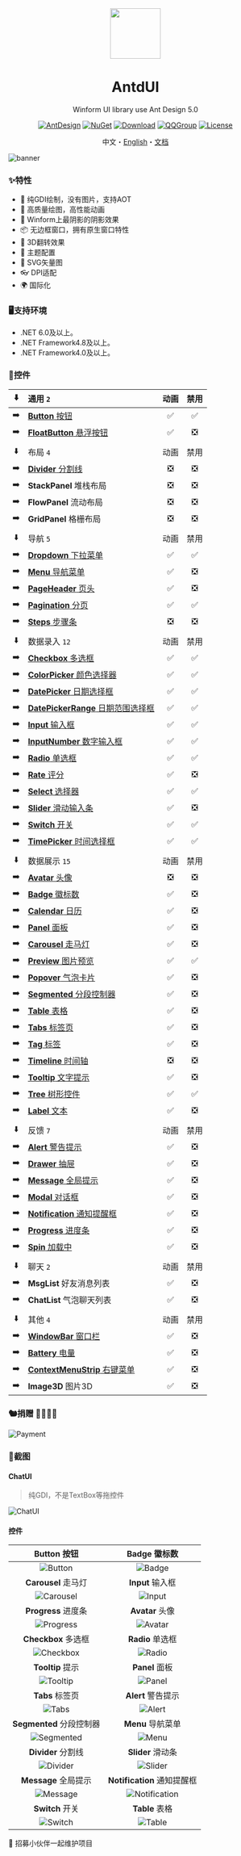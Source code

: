 <div align="center">

<img height="100" src="src/logo.png">

<h1>AntdUI</h1>

Winform UI library use Ant Design 5.0

[![AntDesign](https://img.shields.io/badge/AntDesign%20-5.0-1677ff?style=for-the-badge&logo=antdesign)](https://ant-design.antgroup.com/components/overview-cn)
[![NuGet](https://img.shields.io/nuget/v/AntdUI.svg?style=for-the-badge&label=AntdUI&logo=nuget)](https://www.nuget.org/packages/AntdUI)
[![Download](https://img.shields.io/nuget/dt/antdui?style=for-the-badge)](https://www.nuget.org/packages/AntdUI)
[![QQGroup](https://img.shields.io/badge/QQ群-328884096-f74658?style=for-the-badge&logo=tencentqq)](https://qm.qq.com/cgi-bin/qm/qr?k=ZfuHy4LqYC57DYTWAUWkQD9EjdVfvx3y&jump_from=webapi&authKey=4sAgZN0XlFHx+4MW9PdkiGgg435QfKcQdu5lKi1Fp4PP0O+DL6NaKAcV8ybCLM97)
[![License](https://img.shields.io/badge/license-Apache%202.0-4EB1BA.svg?style=for-the-badge)](http://www.apache.org/licenses/LICENSE-2.0)

中文・[English](README-en.md)・[文档](https://gitee.com/antdui/AntdUI/wikis)

</div>

![banner](screenshot/Pre/banner.png?raw=true)

### ✨特性

- 🌈 纯GDI绘制，没有图片，支持AOT
- 🎨 高质量绘图，高性能动画
- 🚀 Winform上最阴影的阴影效果
- 📦 无边框窗口，拥有原生窗口特性
- 💎 3D翻转效果
- 👚 主题配置
- 🦜 SVG矢量图
- 👓 DPI适配
- 🌍 国际化

### 🖥支持环境

- .NET 6.0及以上。
- .NET Framework4.8及以上。
- .NET Framework4.0及以上。

### 🌴控件

⬇️| 通用 `2` | 动画 | 禁用 |
:---:|:--|:--:|:--:|
➡️| [**Button** 按钮](https://gitee.com/antdui/AntdUI/wikis/控件/Button) | ✅ | ✅ |
➡️| [**FloatButton** 悬浮按钮](https://gitee.com/antdui/AntdUI/wikis/控件/FloatButton) | ✅ | ❎ |
||||
⬇️| 布局 `4` | 动画 | 禁用 |
➡️| [**Divider** 分割线](https://gitee.com/antdui/AntdUI/wikis/控件/Divider) | ❎ | ❎ |
➡️| **StackPanel** 堆栈布局 | ❎ | ❎ |
➡️| **FlowPanel** 流动布局 | ❎ | ❎ |
➡️| **GridPanel** 格栅布局 | ❎ | ❎ |
||||
⬇️| 导航 `5` | 动画 | 禁用 |
➡️| [**Dropdown** 下拉菜单](https://gitee.com/antdui/AntdUI/wikis/控件/Dropdown) | ✅ | ✅ |
➡️| [**Menu** 导航菜单](https://gitee.com/antdui/AntdUI/wikis/控件/Menu) | ✅ | ❎ |
➡️| [**PageHeader** 页头](https://gitee.com/antdui/AntdUI/wikis/控件/PageHeader) | ✅ | ❎ |
➡️| [**Pagination** 分页](https://gitee.com/antdui/AntdUI/wikis/控件/Pagination) | ✅ | ✅ |
➡️| [**Steps** 步骤条](https://gitee.com/antdui/AntdUI/wikis/控件/Steps) | ❎ | ❎ |
||||
⬇️| 数据录入 `12` | 动画 | 禁用 |
➡️| [**Checkbox** 多选框](https://gitee.com/antdui/AntdUI/wikis/控件/Checkbox) | ✅ | ✅ |
➡️| [**ColorPicker** 颜色选择器](https://gitee.com/antdui/AntdUI/wikis/控件/ColorPicker) | ✅ | ✅ |
➡️| [**DatePicker** 日期选择框](https://gitee.com/antdui/AntdUI/wikis/控件/DatePicker) | ✅ | ✅ |
➡️| [**DatePickerRange** 日期范围选择框](https://gitee.com/antdui/AntdUI/wikis/控件/DatePicker#DatePickerRange) | ✅ | ✅ |
➡️| [**Input** 输入框](https://gitee.com/antdui/AntdUI/wikis/控件/Input) | ✅ | ✅ |
➡️| [**InputNumber** 数字输入框](https://gitee.com/antdui/AntdUI/wikis/控件/Input#InputNumber) | ✅ | ✅ |
➡️| [**Radio** 单选框](https://gitee.com/antdui/AntdUI/wikis/控件/Radio) | ✅ | ✅ |
➡️| [**Rate** 评分](https://gitee.com/antdui/AntdUI/wikis/控件/Rate) | ✅ | ❎ |
➡️| [**Select** 选择器](https://gitee.com/antdui/AntdUI/wikis/控件/Select) | ✅ | ✅ |
➡️| [**Slider** 滑动输入条](https://gitee.com/antdui/AntdUI/wikis/控件/Slider) | ✅ | ❎ |
➡️| [**Switch** 开关](https://gitee.com/antdui/AntdUI/wikis/控件/Switch) | ✅ | ✅ |
➡️| [**TimePicker** 时间选择框](https://gitee.com/antdui/AntdUI/wikis/控件/TimePicker) | ✅ | ✅ |
||||
⬇️| 数据展示 `15` | 动画 | 禁用 |
➡️| [**Avatar** 头像](https://gitee.com/antdui/AntdUI/wikis/控件/Avatar) | ❎ | ❎ |
➡️| [**Badge** 徽标数](https://gitee.com/antdui/AntdUI/wikis/控件/Badge) | ✅ | ❎ |
➡️| [**Calendar** 日历](https://gitee.com/antdui/AntdUI/wikis/控件/Calendar) | ✅ | ❎ |
➡️| [**Panel** 面板](https://gitee.com/antdui/AntdUI/wikis/控件/Panel) | ✅ | ❎ |
➡️| [**Carousel** 走马灯](https://gitee.com/antdui/AntdUI/wikis/控件/Carousel) | ✅ | ❎ |
➡️| [**Preview** 图片预览](https://gitee.com/antdui/AntdUI/wikis/控件/Preview) | ✅ | ✅ |
➡️| [**Popover** 气泡卡片](https://gitee.com/antdui/AntdUI/wikis/控件/Popover) | ✅ | ❎ |
➡️| [**Segmented** 分段控制器](https://gitee.com/antdui/AntdUI/wikis/控件/Segmented) | ✅ | ❎ |
➡️| [**Table** 表格](https://gitee.com/antdui/AntdUI/wikis/控件/Table) | ✅ | ❎ |
➡️| [**Tabs** 标签页](https://gitee.com/antdui/AntdUI/wikis/控件/Tabs) | ✅ | ❎ |
➡️| [**Tag** 标签](https://gitee.com/antdui/AntdUI/wikis/控件/Tag) | ✅ | ❎ |
➡️| [**Timeline** 时间轴](https://gitee.com/antdui/AntdUI/wikis/控件/Timeline) | ❎ | ❎ |
➡️| [**Tooltip** 文字提示](https://gitee.com/antdui/AntdUI/wikis/控件/Tooltip) | ✅ | ❎ |
➡️| [**Tree** 树形控件](https://gitee.com/antdui/AntdUI/wikis/控件/Tree) | ✅ | ✅ |
➡️| [**Label** 文本](https://gitee.com/antdui/AntdUI/wikis/控件/Label) | ✅ | ❎ |
||||
⬇️| 反馈 `7` | 动画 | 禁用 |
➡️| [**Alert** 警告提示](https://gitee.com/antdui/AntdUI/wikis/控件/Alert) | ✅ | ❎ |
➡️| [**Drawer** 抽屉](https://gitee.com/antdui/AntdUI/wikis/控件/Drawer) | ✅ | ❎ |
➡️| [**Message** 全局提示](https://gitee.com/antdui/AntdUI/wikis/控件/Message) | ✅ | ❎ |
➡️| [**Modal** 对话框](https://gitee.com/antdui/AntdUI/wikis/控件/Modal) | ✅ | ❎ |
➡️| [**Notification** 通知提醒框](https://gitee.com/antdui/AntdUI/wikis/控件/Notification) | ✅ | ❎ |
➡️| [**Progress** 进度条](https://gitee.com/antdui/AntdUI/wikis/控件/Progress) | ✅ | ❎ |
➡️| [**Spin** 加载中](https://gitee.com/antdui/AntdUI/wikis/控件/Spin) | ✅ | ❎ |
||||
⬇️| 聊天 `2` | 动画 | 禁用 |
➡️| **MsgList** 好友消息列表 | ✅ | ❎ |
➡️| **ChatList** 气泡聊天列表 | ✅ | ❎ |
||||
⬇️| 其他 `4` | 动画 | 禁用 |
➡️| [**WindowBar** 窗口栏](https://gitee.com/antdui/AntdUI/wikis/控件/WindowBar) | ✅ | ❎ |
➡️| [**Battery** 电量](https://gitee.com/antdui/AntdUI/wikis/控件/Battery) | ✅ | ❎ |
➡️| [**ContextMenuStrip** 右键菜单](https://gitee.com/antdui/AntdUI/wikis/控件/ContextMenuStrip) | ✅ | ❎ |
➡️| **Image3D** 图片3D | ✅ | ❎ |

### 🐿️捐赠 🥣💲🐖👚
![Payment](screenshot/Pre/Payment.png?raw=true)

### 🎨截图

#### ChatUI

> 纯GDI，不是TextBox等拖控件

![ChatUI](screenshot/ChatUI.gif?raw=true)

#### 控件

| **Button** 按钮 | **Badge** 徽标数 |
| :--: | :--: |
| ![Button](screenshot/Button.gif?raw=true) | ![Badge](screenshot/Badge.gif?raw=true) |
| **Carousel** 走马灯 | **Input** 输入框 |
| ![Carousel](screenshot/Carousel.gif?raw=true) | ![Input](screenshot/Input.gif?raw=true) |
| **Progress** 进度条 | **Avatar** 头像 |
| ![Progress](screenshot/Progress.gif?raw=true) | ![Avatar](screenshot/Avatar.gif?raw=true) |
| **Checkbox** 多选框 | **Radio** 单选框 |
| ![Checkbox](screenshot/Checkbox.gif?raw=true) | ![Radio](screenshot/Radio.gif?raw=true) |
| **Tooltip** 提示 | **Panel** 面板 |
| ![Tooltip](screenshot/Tooltip.gif?raw=true) | ![Panel](screenshot/Panel.gif?raw=true) |
| **Tabs** 标签页 | **Alert** 警告提示 |
| ![Tabs](screenshot/Tabs.gif?raw=true) | ![Alert](screenshot/Alert.gif?raw=true) |
| **Segmented** 分段控制器 | **Menu** 导航菜单 |
| ![Segmented](screenshot/Segmented.gif?raw=true) | ![Menu](screenshot/Menu.gif?raw=true) |
| **Divider** 分割线 | **Slider** 滑动条 |
| ![Divider](screenshot/Divider.gif?raw=true) | ![Slider](screenshot/Slider.gif?raw=true) |
| **Message** 全局提示 | **Notification** 通知提醒框 |
| ![Message](screenshot/Message.gif?raw=true) | ![Notification](screenshot/Notification.gif?raw=true) |
| **Switch** 开关 | **Table** 表格 |
| ![Switch](screenshot/Switch.gif?raw=true) | ![Table](screenshot/Table.gif?raw=true) |

🦦 招募小伙伴一起维护项目